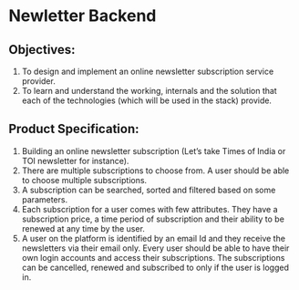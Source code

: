 # Newletter Backend
## Objectives: 
1. To design and implement an online newsletter subscription service provider.
2. To learn and understand the working, internals and the solution that each of the technologies (which will be used in the stack) provide.

## Product Specification: 
1. Building an online newsletter subscription (Let’s take Times of India or TOI newsletter for instance). 
2. There are multiple subscriptions to choose from. A user should be able to choose multiple subscriptions.
3. A subscription can be searched, sorted and filtered based on some parameters.
4. Each subscription for a user comes with few attributes. They have a subscription price, a time period of subscription and their ability to be renewed at any time by the user.
5. A user on the platform is identified by an email Id and they receive the newsletters via their email only. Every user should be able to have their own login accounts and access their subscriptions. The subscriptions can be cancelled, renewed and subscribed to only if the user is logged in. 
